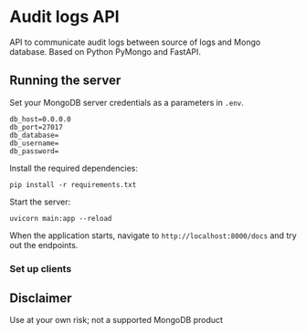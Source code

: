 # Audit logs API

API to communicate audit logs between source of logs and Mongo database. Based on Python PyMongo and FastAPI.

## Running the server

Set your MongoDB server credentials as a parameters in `.env`.

```
db_host=0.0.0.0
db_port=27017
db_database=
db_username=
db_password=
```

Install the required dependencies:

```
pip install -r requirements.txt
```

Start the server:
```
uvicorn main:app --reload
```

When the application starts, navigate to `http://localhost:8000/docs` and try out the endpoints.

### Set up clients




## Disclaimer

Use at your own risk; not a supported MongoDB product
